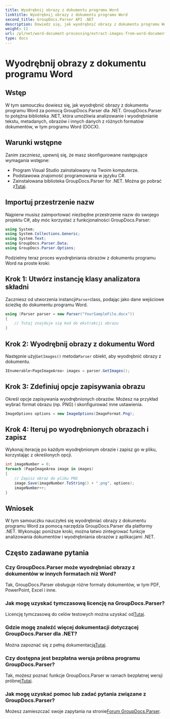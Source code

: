 ```yaml
---
title: Wyodrębnij obrazy z dokumentu programu Word
linktitle: Wyodrębnij obrazy z dokumentu programu Word
second_title: GroupDocs.Parser API .NET
description: Dowiedz się, jak wyodrębnić obrazy z dokumentu programu Word za pomocą GroupDocs.Parser dla .NET. Ten samouczek zawiera wskazówki krok po kroku dotyczące integracji obrazu z platformą .NET.
weight: 11
url: /pl/net/word-document-processing/extract-images-from-word-document/
type: docs
---
```

# Wyodrębnij obrazy z dokumentu programu Word

## Wstęp
W tym samouczku dowiesz się, jak wyodrębnić obrazy z dokumentu programu Word za pomocą GroupDocs.Parser dla .NET. GroupDocs.Parser to potężna biblioteka .NET, która umożliwia analizowanie i wyodrębnianie tekstu, metadanych, obrazów i innych danych z różnych formatów dokumentów, w tym programu Word (DOCX).
## Warunki wstępne
Zanim zaczniesz, upewnij się, że masz skonfigurowane następujące wymagania wstępne:
- Program Visual Studio zainstalowany na Twoim komputerze.
- Podstawowa znajomość programowania w języku C#.
- Zainstalowana biblioteka GroupDocs.Parser for .NET. Można go pobrać z[Tutaj](https://releases.groupdocs.com/parser/net/).
## Importuj przestrzenie nazw
Najpierw musisz zaimportować niezbędne przestrzenie nazw do swojego projektu C#, aby móc korzystać z funkcjonalności GroupDocs.Parser:
```csharp
using System;
using System.Collections.Generic;
using System.Text;
using GroupDocs.Parser.Data;
using GroupDocs.Parser.Options;
```
Podzielmy teraz proces wyodrębniania obrazów z dokumentu programu Word na proste kroki:
## Krok 1: Utwórz instancję klasy analizatora składni
 Zaczniesz od utworzenia instancji`Parser`class, podając jako dane wejściowe ścieżkę do dokumentu programu Word.
```csharp
using (Parser parser = new Parser("YourSampleFile.docx"))
{
    // Tutaj znajduje się kod do ekstrakcji obrazu
}
```
## Krok 2: Wyodrębnij obrazy z dokumentu Word
 Następnie użyj`GetImages()` metoda`Parser` obiekt, aby wyodrębnić obrazy z dokumentu.
```csharp
IEnumerable<PageImageArea> images = parser.GetImages();
```
## Krok 3: Zdefiniuj opcje zapisywania obrazu
Określ opcje zapisywania wyodrębnionych obrazów. Możesz na przykład wybrać format obrazu (np. PNG) i skonfigurować inne ustawienia.
```csharp
ImageOptions options = new ImageOptions(ImageFormat.Png);
```
## Krok 4: Iteruj po wyodrębnionych obrazach i zapisz
Wykonaj iterację po każdym wyodrębnionym obrazie i zapisz go w pliku, korzystając z określonych opcji.
```csharp
int imageNumber = 0;
foreach (PageImageArea image in images)
{
    // Zapisz obraz do pliku PNG
    image.Save(imageNumber.ToString() + ".png", options);
    imageNumber++;
}
```
## Wniosek
W tym samouczku nauczyłeś się wyodrębniać obrazy z dokumentu programu Word za pomocą narzędzia GroupDocs.Parser dla platformy .NET. Wykonując poniższe kroki, można łatwo zintegrować funkcje analizowania dokumentów i wyodrębniania obrazów z aplikacjami .NET.

## Często zadawane pytania
### Czy GroupDocs.Parser może wyodrębniać obrazy z dokumentów w innych formatach niż Word?
Tak, GroupDocs.Parser obsługuje różne formaty dokumentów, w tym PDF, PowerPoint, Excel i inne.
### Jak mogę uzyskać tymczasową licencję na GroupDocs.Parser?
 Licencję tymczasową do celów testowych można uzyskać od[Tutaj](https://purchase.groupdocs.com/temporary-license/).
### Gdzie mogę znaleźć więcej dokumentacji dotyczącej GroupDocs.Parser dla .NET?
 Można zapoznać się z pełną dokumentacją[Tutaj](https://tutorials.groupdocs.com/parser/net/).
### Czy dostępna jest bezpłatna wersja próbna programu GroupDocs.Parser?
 Tak, możesz poznać funkcje GroupDocs.Parser w ramach bezpłatnej wersji próbnej[Tutaj](https://releases.groupdocs.com/).
### Jak mogę uzyskać pomoc lub zadać pytania związane z GroupDocs.Parser?
 Możesz zamieszczać swoje zapytania na stronie[Forum GroupDocs.Parser](https://forum.groupdocs.com/c/parser/17).